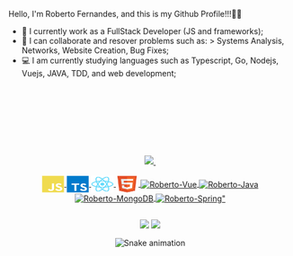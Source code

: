 Hello, I'm Roberto Fernandes, and this is my Github Profile!!!🤖👾

- 🔭 I currently work as a FullStack Developer (JS and frameworks);
- 🚥 I can collaborate and resover problems such as: > Systems Analysis, Networks, Website Creation, Bug Fixes;
- 💻 I am currently studying languages such as Typescript, Go, Nodejs, Vuejs, JAVA, TDD, and web development;

<div align="center">
  <a href="https://github.com/roberto-souz/roberto-souz/">
  <img height="150em" src="https://github-readme-stats.vercel.app/api?username=roberto-souz&show_icons=true&theme=react&include_all_commits=true&count_private=true"/>
  <img height="140em" 
</div>
  
  <div style="display: inline_block"><br>
  <img align="center" alt="Roberto-Js" height="30" width="40" src="https://raw.githubusercontent.com/devicons/devicon/master/icons/javascript/javascript-plain.svg">
  <img align="center" alt="Roberto-Ts" height="30" width="40" src="https://raw.githubusercontent.com/devicons/devicon/master/icons/typescript/typescript-plain.svg">
  <img align="center" alt="Roberto-React" height="30" width="40" src="https://raw.githubusercontent.com/devicons/devicon/master/icons/react/react-original.svg">
  <img align="center" alt="Roberto-HTML" height="30" width="40" src="https://raw.githubusercontent.com/devicons/devicon/master/icons/html5/html5-original.svg">
  <img align="center" alt="Roberto-Vue" height="30" width="40" src="https://cdn.jsdelivr.net/gh/devicons/devicon/icons/vuejs/vuejs-original.svg">
  <img align="center" alt="Roberto-Java" height="30" width="40" src="https://cdn.jsdelivr.net/gh/devicons/devicon/icons/java/java-original.svg">
  <img align="center" alt="Roberto-MongoDB" height="30" width="40" src="https://cdn.jsdelivr.net/gh/devicons/devicon/icons/mongodb/mongodb-original.svg">
  <img align="center" alt=Roberto-Spring" height="30" width="40" src="https://cdn.jsdelivr.net/gh/devicons/devicon/icons/spring/spring-original.svg"> 
</div>

  ##                                                                                                                                                   
                                                                                       
  <div> 
                                                                                                                                                    
  <a href = "mailto:robertotfi15@gmail.com"><img src="https://img.shields.io/badge/-Gmail-%23333?style=for-the-badge&logo=gmail&logoColor=white" target="_blank"></a>
  <a href="https://www.linkedin.com/in/roberto-souza-fernandes/" target="_blank"><img src="https://img.shields.io/badge/-LinkedIn-%230077B5?style=for-the-badge&logo=linkedin&logoColor=white" target="_blank"></a>    
  </div>  
  
   ![Snake animation](https://github.com/roberto-souz/roberto-souz/blob/output/github-contribution-grid-snake.svg)
                                                                                                                                                 
                                                                                                                                                                                                                                                                                                   
                                                                                                                                                    
